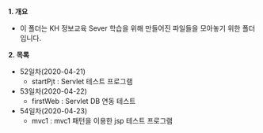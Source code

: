 **1. 개요**
- 이 폴더는 KH 정보교육 Sever 학습을 위해 만들어진 파일들을 모아놓기 위한 폴더입니다.

**2. 목록**
- 52일차(2020-04-21)
  - startPjt : Servlet 테스트 프로그램
- 53일차(2020-04-22)
  - firstWeb : Servlet DB 연동 테스트 
- 54일차(2020-04-23)
  - mvc1 : mvc1 패턴을 이용한 jsp 테스트 프로그램
